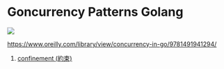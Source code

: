 # Goncurrency Patterns Golang

![](https://learning.oreilly.com/library/cover/9781491941294/250w/)

https://www.oreilly.com/library/view/concurrency-in-go/9781491941294/

1. [confinement (約束)](https://github.com/kimi0230/ConcurrencyPatternsGolang/tree/master/confinement)

